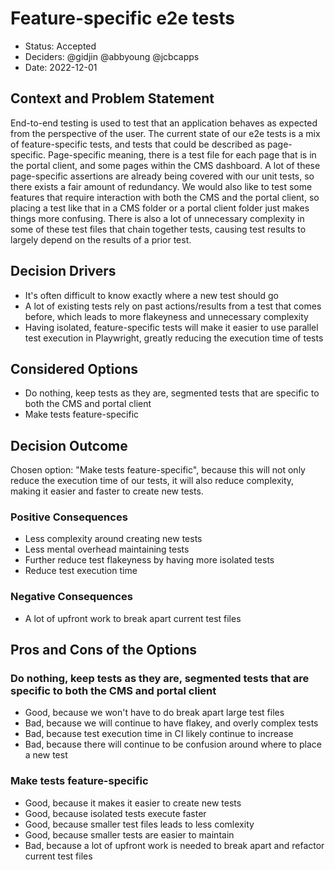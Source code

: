 # Feature-specific e2e tests

- Status: Accepted
- Deciders: @gidjin @abbyoung @jcbcapps
- Date: 2022-12-01

## Context and Problem Statement

End-to-end testing is used to test that an application behaves as expected from the perspective of the user. The current state of our e2e tests is a mix of feature-specific tests, and tests that could be described as page-specific. Page-specific meaning, there is a test file for each page that is in the portal client, and some pages within the CMS dashboard. A lot of these page-specific assertions are already being covered with our unit tests, so there exists a fair amount of redundancy. We would also like to test some features that require interaction with both the CMS and the portal client, so placing a test like that in a CMS folder or a portal client folder just makes things more confusing. There is also a lot of unnecessary complexity in some of these test files that chain together tests, causing test results to largely depend on the results of a prior test.

## Decision Drivers

- It's often difficult to know exactly where a new test should go
- A lot of existing tests rely on past actions/results from a test that comes before, which leads to more flakeyness and unnecessary complexity
- Having isolated, feature-specific tests will make it easier to use parallel test execution in Playwright, greatly reducing the execution time of tests

## Considered Options

- Do nothing, keep tests as they are, segmented tests that are specific to both the CMS and portal client
- Make tests feature-specific

## Decision Outcome

Chosen option: "Make tests feature-specific", because this will not only reduce the execution time of our tests, it will also reduce complexity, making it easier and faster to create new tests.

### Positive Consequences

- Less complexity around creating new tests
- Less mental overhead maintaining tests
- Further reduce test flakeyness by having more isolated tests
- Reduce test execution time

### Negative Consequences <!-- optional -->

- A lot of upfront work to break apart current test files

## Pros and Cons of the Options <!-- optional -->

### Do nothing, keep tests as they are, segmented tests that are specific to both the CMS and portal client

- Good, because we won't have to do break apart large test files
- Bad, because we will continue to have flakey, and overly complex tests
- Bad, because test execution time in CI likely continue to increase
- Bad, because there will continue to be confusion around where to place a new test

### Make tests feature-specific

- Good, because it makes it easier to create new tests
- Good, because isolated tests execute faster
- Good, because smaller test files leads to less comlexity
- Good, because smaller tests are easier to maintain
- Bad, because a lot of upfront work is needed to break apart and refactor current test files

<!-- markdownlint-disable-file MD013 -->

